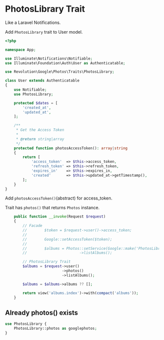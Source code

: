 # PhotosLibrary Trait
Like a Laravel Notifications.

Add `PhotosLibrary` trait to User model.

```php
<?php

namespace App;

use Illuminate\Notifications\Notifiable;
use Illuminate\Foundation\Auth\User as Authenticatable;

use Revolution\Google\Photos\Traits\PhotosLibrary;

class User extends Authenticatable
{
    use Notifiable;
    use PhotosLibrary;

    protected $dates = [
        'created_at',
        'updated_at',
    ];

    /**
     * Get the Access Token
     *
     * @return string|array
     */
    protected function photosAccessToken(): array|string
    {
        return [
            'access_token'  => $this->access_token,
            'refresh_token' => $this->refresh_token,
            'expires_in'    => $this->expires_in,
            'created'       => $this->updated_at->getTimestamp(),
        ];
    }
}
```

Add `photosAccessToken()`(abstract) for access_token.

Trait has `photos()` that returns `Photos` instance.

```php
    public function __invoke(Request $request)
    {
        // Facade
        //        $token = $request->user()->access_token;
        //
        //        Google::setAccessToken($token);
        //
        //        $albums = Photos::setService(Google::make('PhotosLibrary'))
        //                        ->listAlbums();

        // PhotosLibrary Trait
        $albums = $request->user()
                          ->photos()
                          ->listAlbums();

        $albums = $albums->albums ?? [];

        return view('albums.index')->with(compact('albums'));
    }
```

## Already photos() exists

```php
use PhotosLibrary {
    PhotosLibrary::photos as googlephotos;
}
```
